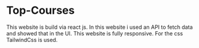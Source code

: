 # Top-Courses
This website is build via react js. In this website i used an API to fetch data and showed that in the UI. This website is fully responsive. For the css TailwindCss is used. 
